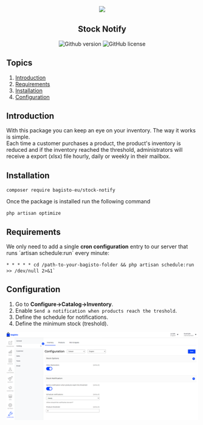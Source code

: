 <p align="center">
    <img src="https://bagisto.com/wp-content/themes/bagisto/images/logo.png" />
    <h2 align="center">Stock Notify</h2>
</p>

<p align="center">
  <img alt="Github version" src="http://poser.pugx.org/bagisto-eu/stock-notify/v">
  <img alt="GitHub license" src="https://img.shields.io/github/license/bagisto-europe/stock-notify">
</p>

## Topics
1. [Introduction](#introduction)
2. [Requirements](#requirements)
2. [Installation](#installation)
3. [Configuration](#configuration)

## Introduction
With this package you can keep an eye on your inventory. The way it works is simple.  
Each time a customer purchases a product, the product's inventory is reduced and if the inventory reached the threshold, administrators will receive a export (xlsx) file  hourly, daily or weekly in their mailbox.

## Installation
```
composer require bagisto-eu/stock-notify
```
Once the package is installed run the following command
```
php artisan optimize
```

## Requirements
We only need to add a single **cron configuration** entry to our server that runs ´artisan schedule:run` every minute:  

```
* * * * * cd /path-to-your-bagisto-folder && php artisan schedule:run >> /dev/null 2>&1`
```

## Configuration
1. Go to **Configure->Catalog->Inventory**.
2. Enable `Send a notification when products reach the treshold`.
3. Define the schedule for notifications.
4. Define the minimum stock (treshold).

![](docs/settings.PNG)
